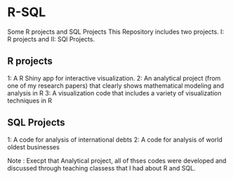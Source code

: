# R-SQL
Some R projects and SQL Projects
This Repository includes two projects. I: R projects and II: SQl Projects.
## R projects
1: A R Shiny app for interactive visualization.
2: An analytical project (from one of my research papers) that clearly shows mathematical modeling and analysis in R
3: A visualization code that includes a variety of visualization techniques in R

## SQL Projects
1: A code for analysis of international debts 
2: A code for analysis of world oldest businesses

 Note : Execpt that Analytical project, all of thses codes were developed and discussed through teaching classess that I had about R and SQL.
